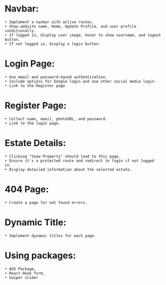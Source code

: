 # Navbar:
    • Implement a navbar with active routes.
    • Show website name, Home, Update Profile, and user profile conditionally.
    • If logged in, display user image, hover to show username, and logout button.
    • If not logged in, display a login button.

# Login Page:

    • Use email and password-based authentication.
    • Include options for Google login and one other social media login.
    • Link to the Register page

# Register Page:

    • Collect name, email, photoURL, and password.
    • Link to the login page.

# Estate Details:

    • Clicking "View Property" should lead to this page.
    • Ensure it's a protected route and redirect to login if not logged in.
    • Display detailed information about the selected estate.

# 404 Page:

    • Create a page for not found errors.

# Dynamic Title:

    • Implement dynamic titles for each page.

# Using packages:

    • AOS Package,
    • React Hook form,
    • Swiper slider
